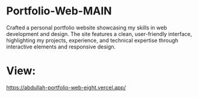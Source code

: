 # Portfolio-Web-MAIN
 Crafted a personal portfolio website showcasing my skills in web development and design. The site features a clean, user-friendly interface, highlighting my projects, experience, and technical expertise through interactive elements and responsive design.

# View:
https://abdullah-portfolio-web-eight.vercel.app/
